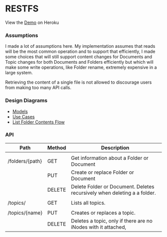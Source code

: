 # RESTFS

View the [Demo](https://restfs.herokuapp.com/) on Heroku

### Assumptions
I made a lot of assumptions here.  My implementation assumes that
reads will be the most common operation and to support that efficiently,
I made some choices that will still support content changes for Documents
and Topic changes for both Documents and Folders efficiently but which
will make some write operations, like Folder rename, extremely
expensive in a large system.

Retrieving the content of a single file is not allowed to discourage users from making
too many API calls.

### Design Diagrams
* [Models](https://cloud.smartdraw.com/share.aspx/?pubDocShare=FC8D6C4431063FB314E1BB92781FD728BF0)
* [Use Cases](https://cloud.smartdraw.com/share.aspx/?pubDocShare=F09E5C63519471BE4493FDE741802BE36C2)
* [List Folder Contents Flow](https://cloud.smartdraw.com/share.aspx/?pubDocShare=07115C526A47DF72FBF2C970D88D146CD14)

### API

| Path            | Method | Description                                                               |
|-----------------|--------|---------------------------------------------------------------------------|
|                 |        |                                                                           |
| /folders/{path} | GET    | Get information about a Folder or Document                                |
|                 | PUT    | Create or replace Folder or Document                                      |
 |                 | DELETE | Delete Folder or Document.  Deletes recursively when deleting a a folder. |
|                 |        |                                                                           |
| /topics/        | GET    | Lists all topics.                                                         |
 |                 |        |                                                                           |
| /topics/{name}  | PUT    | Creates or replaces a topic.                                              |
 |                 | DELETE | Deletes a topic, only if there are no iNodes with it attached,            |
